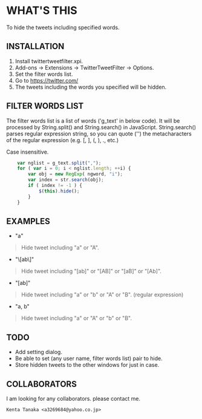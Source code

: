 WHAT'S THIS
===========
  To hide the tweets including specified words.


INSTALLATION
------------

1. Install twittertweetfilter.xpi.
2. Add-ons -> Extensions -> TwitterTweetFilter -> Options.
3. Set the filter words list.
4. Go to https://twitter.com/
5. The tweets including the words you specified will be hidden.


FILTER WORDS LIST
-----------------

  The filter words list is a list of words ('g_text' in below code). It will be processed by String.split() and String.search() in JavaScript. String.search() parses regular expression string, so you can quote ('\') the metacharacters of the regular expression (e.g. [, ], (, ), ., etc.)

  Case insensitive.

```javascript
    var nglist = g_text.split(",");
    for ( var i = 0; i < nglist.length; ++i) {
        var obj = new RegExp( ngword, "i");
        var index = str.search(obj);
        if ( index != -1 ) {
            $(this).hide();
        }
    }
```

EXAMPLES
--------
- "a"
> Hide tweet including "a" or "A".
- "\\[ab\\]"
> Hide tweet including "[ab]" or "[AB]" or "[aB]" or "[Ab]".
- "[ab]"
> Hide tweet including "a" or "b" or "A" or "B". (regular expression)
- "a, b"
> Hide tweet including "a" or "A" or "b" or "B".


TODO
----

- Add setting dialog.
- Be able to set (any user name, filter words list) pair to hide.
- Store hidden tweets to the other windows for just in case.


COLLABORATORS
-------------

  I am looking for any collaborators. please contact me.

    Kenta Tanaka <a3269684@yahoo.co.jp>

